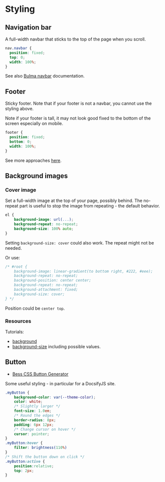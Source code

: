 # Styling


## Navigation bar

A full-width navbar that sticks to the top of the page when you scroll. 

```css
nav.navbar {
  position: fixed;
  top: 0;
  width: 100%;
}
```

See also [Bulma navbar](https://bulma.io/documentation/components/navbar/) documentation.

## Footer

Sticky footer. Note that if your footer is not a navbar, you cannot use the styling above.

Note if your footer is tall, it may not look good fixed to the bottom of the screen especially on mobile.

```css
footer {
  position: fixed;
  bottom: 0;
  width: 100%;
}
```

See more approaches [here](https://github.com/jgthms/bulma/issues/47).

## Background images

### Cover image

Set a full-width image at the top of your page, possibly behind. The no-repeat part is useful to stop the image from repeating - the default behavior.

```css
el {
    background-image: url(...);
    background-repeat: no-repeat;
    background-size: 100% auto;
}
```

Setting `background-size: cover` could also work. The repeat might not be needed.

Or use:

```css
/* #root {
    background-image: linear-gradient(to bottom right, #222, #eee);
    background-repeat: no-repeat;
    background-position: center center;
    background-repeat: no-repeat;
    background-attachment: fixed;
    background-size: cover;
} */ 
```

Position could be `center top`.

### Resources

Tutorials:

- [background](https://www.w3schools.com/cssref/css3_pr_background.asp)
- [background-size](https://www.w3schools.com/cssref/css3_pr_background-size.asp) including possible values.


## Button

- [Bess CSS Button Generator](https://www.bestcssbuttongenerator.com/)

Some useful styling - in particular for a DocsifyJS site.

```css
.myButton {
    background-color: var(--theme-color);
    color: white;
    /* Slightly larger */
    font-size: 1.0em;
    /* Round the edges */
    border-radius: 8px;
    padding: 6px 12px;
    /* Change cursor on hover */
    cursor: pointer;
}
.myButton:hover {
    filter: brightness(110%)
}
/* Shift the button down on click */
.myButton:active {
    position:relative;
    top: 2px;
}
```
<!--stackedit_data:
eyJoaXN0b3J5IjpbLTk0NjA3Njc5MV19
-->